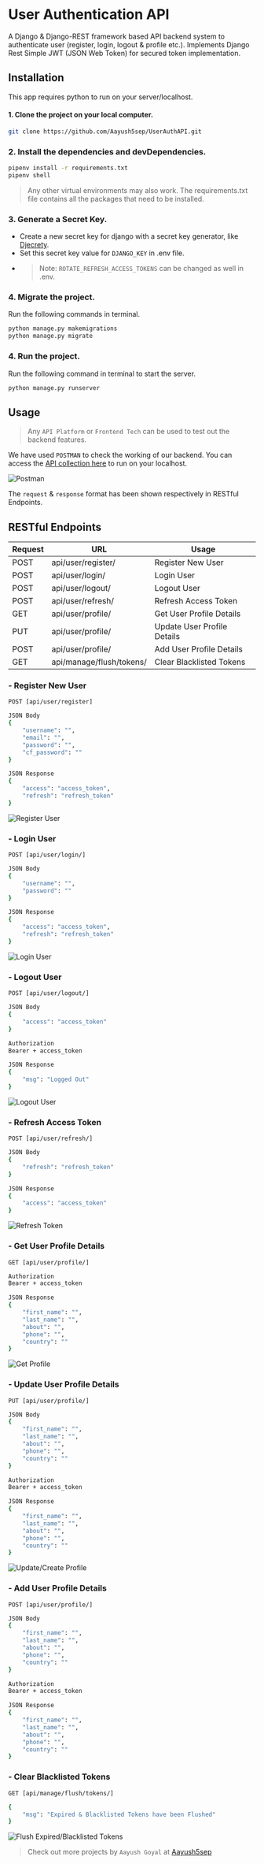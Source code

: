 # User Authentication API


A Django & Django-REST framework based API backend system to authenticate user (register, login, logout & profile etc.). Implements Django Rest Simple JWT (JSON Web Token) for secured token implementation.

## Installation
This app requires python to run on your server/localhost.

#### 1. Clone the project on your local computer.

```sh
git clone https://github.com/Aayush5sep/UserAuthAPI.git
```

### 2. Install the dependencies and devDependencies.

```sh
pipenv install -r requirements.txt
pipenv shell
```
>Any other virtual environments may also work. 
>The requirements.txt file contains all the packages that need to be installed.

### 3. Generate  a Secret Key.

- Create a new secret key for django with a secret key generator, like [Djecrety](https://djecrety.ir/).
- Set this secret key value for `DJANGO_KEY` in .env file.
- > Note: `ROTATE_REFRESH_ACCESS_TOKENS` can be changed as well in .env.

### 4. Migrate the project.
Run the following commands in terminal.
```sh
python manage.py makemigrations
python manage.py migrate
```

### 4. Run the project.
Run the following command in terminal to start the server.
```sh
python manage.py runserver
```

## Usage
> Any `API Platform` or `Frontend Tech` can be used to test out the backend features.

We have used `POSTMAN` to check the working of our backend.
You can access the [API collection here](https://www.postman.com/aerospace-saganist-90809/workspace/django-jwt-user-auth-api-test/collection/21641473-38b8913f-3697-4263-9026-1e29d5374cbc?action=share&creator=21641473) to run on your localhost.

![Postman](https://drive.google.com/uc?id=1yBzYAcuSVCChvVbAe5xP2wok1N9WhISG)

The `request` & `response` format has been shown respectively in RESTful Endpoints.

## RESTful Endpoints

| Request | URL | Usage |
| ------ | ------ | ------ |
| POST | api/user/register/ | Register New User |
| POST | api/user/login/ | Login User |
| POST | api/user/logout/ | Logout User |
| POST | api/user/refresh/ | Refresh Access Token |
| GET | api/user/profile/ | Get User Profile Details |
| PUT | api/user/profile/ | Update User Profile Details |
| POST | api/user/profile/ | Add User Profile Details |
| GET | api/manage/flush/tokens/ | Clear Blacklisted Tokens |


### - Register New User 
`POST [api/user/register]`
```sh
JSON Body
{
    "username": "",
    "email": "",
    "password": "",
    "cf_password": ""
}
```
```sh
JSON Response
{
    "access": "access_token",
    "refresh": "refresh_token"
}
```
![Register User](https://drive.google.com/uc?id=17ESMJWF9bhoMFGXsZQcqBmfV9oiauxmJ)


### - Login User 
`POST [api/user/login/]`
```sh
JSON Body
{
    "username": "",
    "password": ""
}
```
```sh
JSON Response
{
    "access": "access_token",
    "refresh": "refresh_token"
}
```
![Login User](https://drive.google.com/uc?id=177HqR_1Z-M_YV7NR_3pXw0RpyeX5M1Ma)


### - Logout User 
`POST [api/user/logout/]`
```sh
JSON Body
{
    "access": "access_token"
}

Authorization
Bearer + access_token
```
```sh
JSON Response
{
    "msg": "Logged Out"
}
```
![Logout User](https://drive.google.com/uc?id=1yZhNfd7XxSxROZ_a6x5UjEyJAcv66X00)


### - Refresh Access Token 
`POST [api/user/refresh/]`
```sh
JSON Body
{
    "refresh": "refresh_token"
}
```
```sh
JSON Response
{
    "access": "access_token"
}
```
![Refresh Token](https://drive.google.com/uc?id=1DZHsDRvhq9NrFG7LIbZG8F9YRJcMlmpM)


### - Get User Profile Details 
`GET [api/user/profile/]`
```sh
Authorization
Bearer + access_token
```
```sh
JSON Response
{
    "first_name": "",
    "last_name": "",
    "about": "",
    "phone": "",
    "country": ""
}
```
![Get Profile](https://drive.google.com/uc?id=17lKkKP-5ksoksX1cLgXiVYpML-jVGd0G)


### - Update User Profile Details 
`PUT [api/user/profile/]`
```sh
JSON Body
{
    "first_name": "",
    "last_name": "",
    "about": "",
    "phone": "",
    "country": ""
}

Authorization
Bearer + access_token
```
```sh
JSON Response
{
    "first_name": "",
    "last_name": "",
    "about": "",
    "phone": "",
    "country": ""
}
```
![Update/Create Profile](https://drive.google.com/uc?id=1PNTHrUhlCTkULJYck6huU2JfA4Dpi0hg)


### - Add User Profile Details 
`POST [api/user/profile/]`
```sh
JSON Body
{
    "first_name": "",
    "last_name": "",
    "about": "",
    "phone": "",
    "country": ""
}

Authorization
Bearer + access_token
```
```sh
JSON Response
{
    "first_name": "",
    "last_name": "",
    "about": "",
    "phone": "",
    "country": ""
}
```

### - Clear Blacklisted Tokens 
`GET [api/manage/flush/tokens/]`
```sh
{
    "msg": "Expired & Blacklisted Tokens have been Flushed"
}
```
![Flush Expired/Blacklisted Tokens](https://drive.google.com/uc?id=1mDb2_MkstzgBNXTerQGow6P4eSZwZ14s)


> Check out more projects by `Aayush Goyal` at [Aayush5sep][aayush]




[//]: # (These are reference links used in the body of this note and get stripped out when the markdown processor does its job. There is no need to format nicely because it shouldn't be seen)

   [git-repo]: <https://github.com/Aayush5sep/UserAuthAPI>
   [aayush]: <https://github.com/Aayush5sep>

